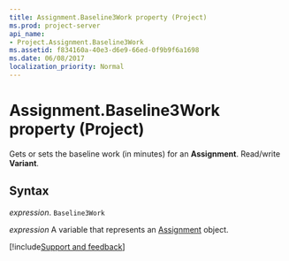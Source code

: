 ```yaml
---
title: Assignment.Baseline3Work property (Project)
ms.prod: project-server
api_name:
- Project.Assignment.Baseline3Work
ms.assetid: f834160a-40e3-d6e9-66ed-0f9b9f6a1698
ms.date: 06/08/2017
localization_priority: Normal
---
```



# Assignment.Baseline3Work property (Project)

Gets or sets the baseline work (in minutes) for an  **Assignment**. Read/write **Variant**.


## Syntax

_expression_. `Baseline3Work`

_expression_ A variable that represents an [Assignment](./Project.Assignment.md) object.

[!include[Support and feedback](~/includes/feedback-boilerplate.md)]